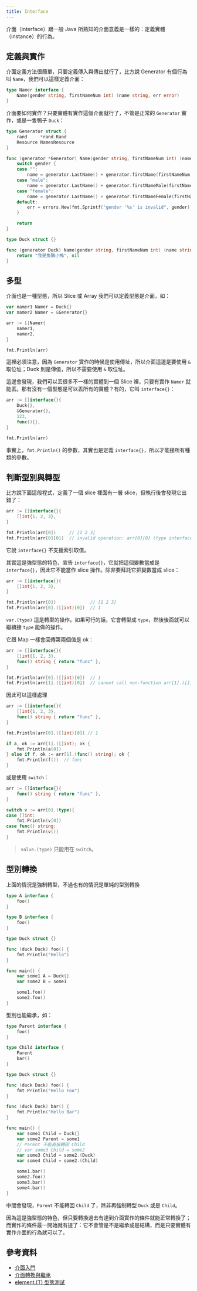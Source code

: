 ```yaml
---
title: Interface
---
```


介面（interface）跟一般 Java 所熟知的介面意義是一樣的：定義實體（instance）的行為。

## 定義與實作

介面定義方法很簡單，只要定義傳入與傳出就行了，比方說 Generator 有個行為叫 `Name`，我們可以這樣定義介面：

```go
type Namer interface {
	Name(gender string, firstNameNum int) (name string, err error)
}
```

介面要如何實作？只要實體有實作這個介面就行了，不管是正常的 `Generator` 實作，或是一隻鴨子 `Duck`：

```go
type Generator struct {
	rand     *rand.Rand
	Resource NamesResource
}

func (generator *Generator) Name(gender string, firstNameNum int) (name string, err error) {
	switch gender {
	case "":
		name = generator.LastName() + generator.firstName(firstNameNum)
	case "male":
		name = generator.LastName() + generator.firstNameMale(firstNameNum)
	case "female":
		name = generator.LastName() + generator.firstNameFemale(firstNameNum)
	default:
		err = errors.New(fmt.Sprintf("gender '%s' is invalid", gender))
	}

	return
}

type Duck struct {}

func (generator Duck) Name(gender string, firstNameNum int) (name string, err error) {
	return "我是隻醜小鴨", nil
}
```

## 多型

介面也是一種型態，所以 Slice 或 Array 我們可以定義型態是介面，如：

```go
var namer1 Namer = Duck{}
var namer2 Namer = &Generator{}

arr := []Namer{
    namer1,
    namer2,
}

fmt.Println(arr)
```

這裡必須注意，因為 `Generator` 實作的時候是使用傳址，所以介面這邊是要使用 `&` 取位址；Duck 則是傳值，所以不需要使用 `&` 取位址。

這邊會發現，我們可以丟很多不一樣的實體到一個 Slice 裡，只要有實作 `Namer` 就能丟。那有沒有一個型態是可以丟所有的實體？有的，它叫 `interface{}`：

```go
arr := []interface{}{
    Duck{},
    &Generator{},
    123,
    func(){},
}

fmt.Println(arr)
```

事實上，`fmt.Println()` 的參數，其實也是定義 `interface{}`，所以才能接所有種類的參數。

## 判斷型別與轉型

比方說下面這段程式，定義了一個 slice 裡面有一層 slice，但執行後會發現它出錯了：


```go
arr := []interface{}{
    []int{1, 2, 3},
}

fmt.Println(arr[0])     // [1 2 3]
fmt.Println(arr[0][0])  // invalid operation: arr[0][0] (type interface {} does not support indexing)
```

它說 `interface{}` 不支援索引取值。

其實這是強型態的特色，宣告 `interface{}`，它就把這個變數當成是 `interface{}`，因此它不能當作 slice 操作。除非要拜託它把變數當成 slice：

```go
arr := []interface{}{
    []int{1, 2, 3},
}

fmt.Println(arr[0])             // [1 2 3]
fmt.Println(arr[0].([]int)[0])  // 1
```

`var.(type)` 這是轉型的操作。如果可行的話，它會轉型成 `type`，然後後面就可以繼續接 `type` 能做的操作。

它跟 Map 一樣會回傳第兩個值是 ok：

```go
arr := []interface{}{
    []int{1, 2, 3},
    func() string { return "func" },
}

fmt.Println(arr[0].([]int)[0])  // 1
fmt.Println(arr[1].([]int)[0])  // cannot call non-function arr[1].([]int) (type []int)
```

因此可以這樣處理

```go
arr := []interface{}{
    []int{1, 2, 3},
    func() string { return "func" },
}

fmt.Println(arr[0].([]int)[0]) // 1

if a, ok := arr[1].([]int); ok {
    fmt.Println(a[0])
} else if f, ok := arr[1].(func() string); ok {
    fmt.Println(f())  // func
}
```

或是使用 `switch`：

```go
arr := []interface{}{
    func() string { return "func" },
}

switch v := arr[0].(type){
case []int:
    fmt.Println(v[0])
case func() string:
    fmt.Println(v())
}
```

> `value.(type)` 只能用在 `switch`。

## 型別轉換

上面的情況是強制轉型，不過也有的情況是單純的型別轉換

```go
type A interface {
	foo()
}

type B interface {
	foo()
}

type Duck struct {}

func (duck Duck) foo() {
	fmt.Println("Hello")
}

func main() {
	var some1 A = Duck{}
	var some2 B = some1

	some1.foo()
	some2.foo()
}
```

型別也能繼承，如：

```go
type Parent interface {
	foo()
}

type Child interface {
	Parent
	bar()
}

type Duck struct {}

func (duck Duck) foo() {
	fmt.Println("Hello Foo")
}

func (duck Duck) bar() {
	fmt.Println("Hello Bar")
}

func main() {
	var some1 Child = Duck{}
	var some2 Parent = some1
	// Parent 不能直接轉回 Child
	// var some3 Child = some2
	var some3 Child = some2.(Duck)
	var some4 Child = some2.(Child)

	some1.bar()
	some2.foo()
	some3.bar()
	some4.bar()
}
```

中間會發現，`Parent` 不能轉回 `Child` 了，除非再強制轉型 `Duck` 或是 `Child`。

因為這是強型態的特色，但只要轉換過去有達到介面實作的條件就能正常轉換了；而實作的條件最一開始就有提了：它不會管是不是繼承或是結構，而是只要實體有實作介面的行為就可以了。

## 參考資料

* [介面入門](https://openhome.cc/Gossip/Go/Interface.html)
* [介面轉換與繼承](https://openhome.cc/Gossip/Go/InterfaceCastInheritance.html)
* [element.(T) 型態測試](https://openhome.cc/Gossip/Go/Element.Type.html)
